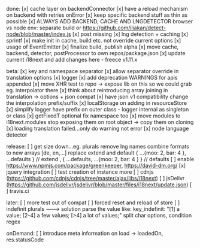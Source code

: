 done:
[x] cache layer on backendConnector
[x] have a reload mechanism on backend with retries onError
[x] keep specific backend stuff as thin as possible
[x] ALWAYS ADD BACKEND, CACHE AND LNGDETECTOR browser vs node env: separate build or https://github.com/iliakan/detect-node/blob/master/index.js
[x] post missing
[x] lng detection + caching
[x] sprintf
[x] make init in cache, build etc. not override current options
[x] usage of EventEmitter
[x] finalize build, publish alpha
[x] move cache, backend, detector, postProcessor to own repos/package.json
[x] update current i18next and add changes here - freece v1.11.x

beta:
[x] key and namespace separator
[x] allow separator override in translation options
[x] logger
[x] add deprecation WARNINGS for apis appended
[x] move XHR test to repo -> expose lib on this so we could grab eg. interpolator there
[x] think about reintroducing array joining in translation -> options + json compat
[x] have json v1 compatibility change the interpolation prefix/suffix
[x] localStorage on adding in resourceStore
[x] simplify logger have prefix on outer class - logger internal as singleton or class
[x] getFixedT optional fix namespace too
[x] move modules to i18next.modules stop exposing them on root object -> copy them on cloning
[x] loading translation failed...only do warning not error
[x] node language detector


release:
[ ] get size down...eg. plurals remove lng names combine formats to new arrays [de, en,...]
    replace extend and default
    { ...{moo: 2, bar: 4 }, ...defaults } // extend
    , { ...defaults, ...{moo: 2, bar: 4 } } // defaults
[ ] enable https://www.npmjs.com/package/greenkeeper, https://david-dm.org/
[x] jquery integration
[ ] test creation of instance more
[ ] cdnjs (https://github.com/cdnjs/cdnjs/tree/master/ajax/libs/i18next)
[ ] jsDelivr (https://github.com/jsdelivr/jsdelivr/blob/master/files/i18next/update.json)
[ ] travis.ci

later:
[ ] more test out of compat
[ ] forced reset and reload of store
[ ] indefinit plurals ---> solution parse the value like:
    key_indefinit: "[1] a value; [2-4] a few values; [>4] a lot of values;"
    split char options, condition regex

onDemand:
[ ] introduce meta information on load -> loadedOn, res.statusCode

